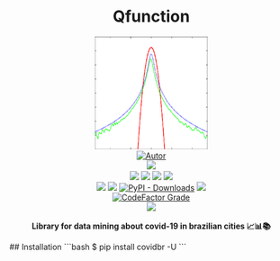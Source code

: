 <meta charset='utf-8'>
<h1 align='center'>Qfunction</h1>
<p align='center'>
<img height='200px' width='200px' src='/img/q_logo.png'>
<br/>
<a href="https://github.com/perseu912"><img title="Autor" src="https://img.shields.io/badge/Autor-reinan_br-blue.svg?style=for-the-badge&logo=github"></a>
<br/>
<a href='http://dgp.cnpq.br/dgp/espelhogrupo/0180330616769073'><img src='https://shields.io/badge/cnpq-grupo_de_fisica_computacional_ifsertao--pe-blueviolet?logo=appveyor&style=for-the-badge'></a>
<br/>
<label>
<!-- github dados -->
<a href='https://python.org'><img src='https://img.shields.io/github/pipenv/locked/python-version/gpftc/covid_br'></a>
<a href='#'><img src='https://img.shields.io/github/languages/code-size/gpftc/covid_br'></a>
<a href='#'><img src='https://img.shields.io/github/commit-activity/m/gpftc/covid_br'></a>
<a href='#'><img src='https://img.shields.io/github/last-commit/gpftc/covid_br'></a>
<br/>
<!-- sites de pacotes -->
<a href='https://pypi.org/project/covidbr/'><img src='https://img.shields.io/pypi/v/covidbr'></a>
<a href='#'><img src='https://img.shields.io/pypi/wheel/covidbr'></a>
<a href='#'><img alt="PyPI - Downloads" src="https://img.shields.io/pypi/dd/covidbr"></a>
<a href='#'><img src='https://img.shields.io/pypi/implementation/covidbr'></a>
<br/>
<!-- outros premios e analises -->
<a href='#'><img alt="CodeFactor Grade" src="https://img.shields.io/codefactor/grade/github/gpftc/covid_br?logo=codefactor">
</a>
<!-- redes sociais -->
<br/>
<a href='https://instagram.com/gpftc_ifsfertao/'><img src='https://shields.io/badge/insta-gpftc_ifsertao-violet?logo=instagram&style=flat'></a>
<label>
</p>
<p align='center'> <b>Library for data mining about covid-19 in brazilian cities 📈📊📚</b></p>
## Installation
```bash
$ pip install covidbr -U
```